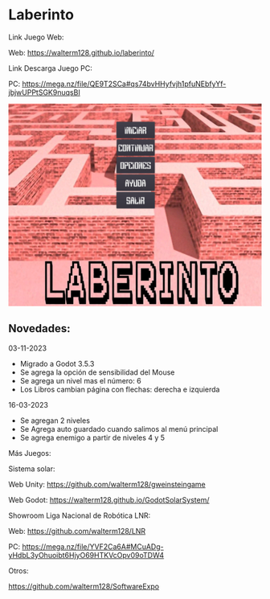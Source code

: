 # Laberinto

Link Juego Web:

Web: https://walterm128.github.io/laberinto/

Link Descarga Juego PC:

PC: https://mega.nz/file/QE9T2SCa#qs74bvHHyfvjh1pfuNEbfyYf-jbjwUPPtSGK9nuqsBI

![alt](Screenshot.png)

Novedades:
---------

03-11-2023
  * Migrado a Godot 3.5.3
  * Se agrega la opción de sensibilidad del Mouse
  * Se agrega un nivel mas el número: 6
  * Los Libros cambian página con flechas: derecha e izquierda

16-03-2023
  * Se agregan 2 niveles
  * Se Agrega auto guardado cuando salimos al menú principal
  * Se agrega enemigo a partir de niveles 4 y 5

Más Juegos:

Sistema solar:

Web Unity: https://github.com/walterm128/gweinsteingame

Web Godot: https://walterm128.github.io/GodotSolarSystem/

Showroom Liga Nacional de Robótica LNR:

Web: https://github.com/walterm128/LNR

PC: https://mega.nz/file/YVF2Ca6A#MCuADg-yHdbL3yOhuoibt6HjyO69HTKVcOpv09oTDW4

Otros:

https://github.com/walterm128/SoftwareExpo

